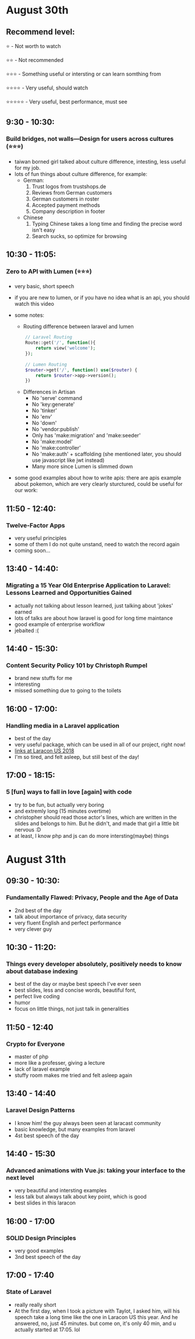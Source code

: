 # August 30th
## Recommend level: 
:star: - Not worth to watch

:star::star: - Not recommended

:star::star::star: - Something useful or intersting or can learn somthing from

:star::star::star::star: - Very useful, should watch

:star::star::star::star::star: -  Very useful, best performance, must see

## 9:30 - 10:30: 
### Build bridges, not walls—Design for users across cultures (:star::star::star:)

- taiwan borned girl talked about culture difference, intesting, less useful for my job.
- lots of fun things about culture difference, for example:
    - German:
        1. Trust logos from trustshops.de
        2. Reviews from German customers
        3. German customers in roster
        4. Accepted payment methods
        5. Company description in footer
    - Chinese
        1. Typing Chinese takes a long time and finding the precise word isn't easy
        2. Search sucks, so optimize for browsing
      

## 10:30 - 11:05:
### Zero to API with Lumen (:star::star::star:)

- very basic, short speech
- if you are new to lumen, or if you have no idea what is an api, you should watch this video
- some notes:
    
    - Routing difference between laravel and lumen
    
    ```php
        // Laravel Routing
        Route::get('/', function(){
            return view('welcome');
        });
        
        // Lumen Routing
        $router->get('/', function() use($router) {
            return $router->app->version();
        })
    ```
    - Differences in Artisan
        - No 'serve' command
        - No 'key:generate'
        - No 'tinker'
        - No 'env'
        - No 'down'
        - No 'vendor:publish'
        - Only has 'make:migration' and 'make:seeder'
        - No 'make:model'
        - No 'make:controller'
        - No 'make:auth' + scaffolding (she mentioned later, you should use javascript like jwt instead)
        - Many more since Lumen is slimmed down
    
- some good examples about how to write apis:
    there are apis example about pokemon, which are very clearly sturctured, could be useful for our work:
    

## 11:50 - 12:40:
### Twelve-Factor Apps

- very useful principles
- some of them I do not quite unstand, need to watch the record again
- coming soon...

## 13:40 - 14:40:
### Migrating a 15 Year Old Enterprise Application to Laravel: Lessons Learned and Opportunities Gained

- actually not talking about lesson learned, just talking about 'jokes' earned
- lots of talks are about how laravel is good for long time maintance
- good example of enterprise workflow
- jebaited :(

## 14:40 - 15:30:
### Content Security Policy 101 by Christoph Rumpel

- brand new stuffs for me
- interesting
- missed something due to going to the toilets

## 16:00 - 17:00:
### Handling media in a Laravel application

- best of the day
- very useful package, which can be used in all of our project, right now!
- [links at Laracon US 2018](https://www.youtube.com/watch?v=3eyftAR5ilo)
- I'm so tired, and felt asleep, but still best of the day!

## 17:00 - 18:15:
### 5 [fun] ways to fall in love [again] with code

- try to be fun, but actually very boring
- and extremly long (15 minutes overtime)
- christopher should read those actor's lines, which are written in the slides and belongs to him. But he didn't, and made that girl a little bit nervous :D
- at least, I know php and js can do more intersting(maybe) things

# August 31th
## 09:30 - 10:30:
### Fundamentally Flawed: Privacy, People and the Age of Data

- 2nd best of the day
- talk about importance of privacy, data security
- very fluent English and perfect performance
- very clever guy

## 10:30 - 11:20:
### Things every developer absolutely, positively needs to know about database indexing

- best of the day or maybe best speech I've ever seen
- best slides, less and concise words, beautiful font, 
- perfect live coding
- humor
- focus on little things, not just talk in generalities

## 11:50 -  12:40
### Crypto for Everyone

- master of php
- more like a professer, giving a lecture
- lack of laravel example
- stuffy room makes me tried and felt asleep again

## 13:40 - 14:40
### Laravel Design Patterns

- I know him! the guy always been seen at laracast community
- basic knowledge, but many examples from laravel
- 4st best speech of the day

## 14:40 - 15:30
### Advanced animations with Vue.js: taking your interface to the next level

- very beautiful and intersting examples
- less talk but always talk about key point, which is good
- best slides in this laracon

## 16:00 - 17:00
### SOLID Design Principles

- very good examples
- 3nd best speech of the day

## 17:00 - 17:40
### State of Laravel

- really really short
- At the first day, when I took a picture with Taylot, I asked him, will his speech take a long time like the one in Laracon US this year.
And he answered, no, just 45 minutes.
but come on, it's only 40 min, and u actually started at 17:05. lol

